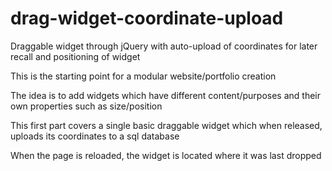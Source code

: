 # drag-widget-coordinate-upload
Draggable widget through jQuery with auto-upload of coordinates for later recall and positioning of widget

This is the starting point for a modular website/portfolio creation

The idea is to add widgets which have different content/purposes and their own properties such as size/position

This first part covers a single basic draggable widget which when released, uploads its coordinates to a sql database

When the page is reloaded, the widget is located where it was last dropped
